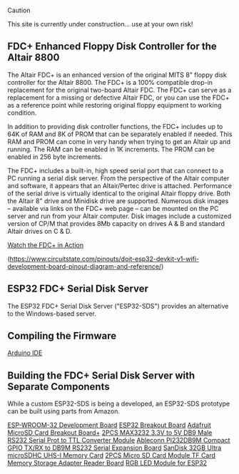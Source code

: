> [!CAUTION]
> This site is currently under construction... use at your own risk!

## FDC+ Enhanced Floppy Disk Controller for the Altair 8800

The Altair FDC+ is an enhanced version of the original MITS 8" floppy disk controller for the Altair 8800. The FDC+ is a 100% compatible drop-in replacement for the original two-board Altair FDC. The FDC+ can serve as a replacement for a missing or defective Altair FDC, or you can use the FDC+ as a reference point while restoring original floppy equipment to working condition.

In addition to providing disk controller functions, the FDC+ includes up to 64K of RAM and 8K of PROM that can be separately enabled if needed. This RAM and PROM can come in very handy when trying to get an Altair up and running. The RAM can be enabled in 1K increments. The PROM can be enabled in 256 byte increments.

The FDC+ includes a built-in, high speed serial port that can connect to a PC running a serial disk server. From the perspective of the Altair computer and software, it appears that an Altair/Pertec drive is attached. Performance of the serial drive is virtually identical to the original Altair floppy drive. Both the Altair 8" drive and Minidisk drive are supported. Numerous disk images – available via links on the FDC+ web page – can be mounted on the PC server and run from your Altair computer. Disk images include a customized version of CP/M that provides 8Mb capacity on drives A & B and standard Altair drives on C & D.

[Watch the FDC+ in Action](https://youtu.be/1U013-9eB1A)

(https://www.circuitstate.com/pinouts/doit-esp32-devkit-v1-wifi-development-board-pinout-diagram-and-reference/)

## ESP32 FDC+ Serial Disk Server

The ESP32 FDC+ Serial Disk Server ("ESP32-SDS") provides an alternative to the Windows-based server.

## Compiling the Firmware

[Arduino IDE](https://www.arduino.cc/en/software)

## Building the FDC+ Serial Disk Server with Separate Components

While a custom ESP32-SDS is being a developed, an ESP32-SDS prototype can be built using parts from Amazon.

[ESP-WROOM-32 Development Board](https://www.amazon.com/dp/B07WCG1PLV)
[ESP32 Breakout Board](https://www.amazon.com/dp/B0BNQ85GF3)
[Adafruit MicroSD Card Breakout Board+](https://www.amazon.com/dp/B00NAY2NAI)
[2PCS MAX3232 3.3V to 5V DB9 Male RS232 Serial Prot to TTL Converter Module](https://www.amazon.com/dp/B07LBDZ9WG)
[Ableconn PI232DB9M Compact GPIO TX/RX to DB9M RS232 Serial Expansion Board](https://www.amazon.com/dp/B00WPBXDJC)
[SanDisk 32GB Ultra microSDHC UHS-I Memory Card](https://www.amazon.com/dp/B073JWXGNT)
[2PCS Micro SD Card Module TF Card Memory Storage Adapter Reader Board](https://www.amazon.com/dp/B08C4WY2WR)
[RGB LED Module for ESP32](https://www.amazon.com/dp/B0BXKMGSG6)
